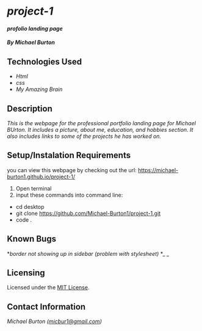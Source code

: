 # _project-1_

#### _profolio landing page_

##### By _**Michael Burton**_

## Technologies Used

* _Html_
* _css_
* _My Amazing Brain_

## Description

_This is the webpage for the professional portfolio landing page for Michael BUrton. It includes a picture, about me, education, and hobbies section. It also includes links to some of the projects he has worked on._

## Setup/Instalation Requirements
you can view this webpage by checking out the url:
 https://michael-burton1.github.io/project-1/
1. Open terminal
2. input these commands into command line:

* cd desktop
* git clone https://github.com/Michael-Burton1/project-1.git
* code .

## Known Bugs

*_border not showing up in sidebar (problem with stylesheet)_
*_ _

## Licensing

Licensed under the [MIT License](LICENSE).

## Contact Information

_Michael Burton (micbur1@gmail.com)_